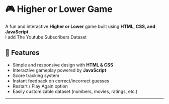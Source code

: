 # 🎮 Higher or Lower Game

A fun and interactive **Higher or Lower** game built using **HTML, CSS, and JavaScript**.  
I add The Youtube Subscribers Dataset 


## 🚀 Features
- Simple and responsive design with **HTML & CSS**
- Interactive gameplay powered by **JavaScript**
- Score tracking system
- Instant feedback on correct/incorrect guesses
- Restart / Play Again option
- Easily customizable dataset (numbers, movies, ratings, etc.)

---